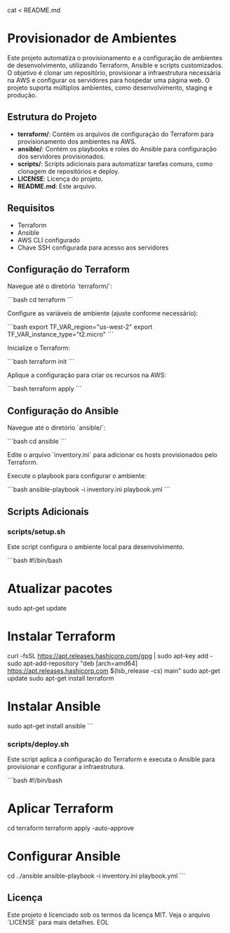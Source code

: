 cat <<EOL > README.md
# Provisionador de Ambientes

Este projeto automatiza o provisionamento e a configuração de ambientes de desenvolvimento, utilizando Terraform, Ansible e scripts customizados. O objetivo é clonar um repositório, provisionar a infraestrutura necessária na AWS e configurar os servidores para hospedar uma página web. O projeto suporta múltiplos ambientes, como desenvolvimento, staging e produção.

## Estrutura do Projeto

- **terraform/**: Contém os arquivos de configuração do Terraform para provisionamento dos ambientes na AWS.
- **ansible/**: Contém os playbooks e roles do Ansible para configuração dos servidores provisionados.
- **scripts/**: Scripts adicionais para automatizar tarefas comuns, como clonagem de repositórios e deploy.
- **LICENSE**: Licença do projeto.
- **README.md**: Este arquivo.

## Requisitos

- Terraform
- Ansible
- AWS CLI configurado
- Chave SSH configurada para acesso aos servidores

## Configuração do Terraform

Navegue até o diretório \`terraform/\`:

\`\`\`bash
cd terraform
\`\`\`

Configure as variáveis de ambiente (ajuste conforme necessário):

\`\`\`bash
export TF_VAR_region="us-west-2"
export TF_VAR_instance_type="t2.micro"
\`\`\`

Inicialize o Terraform:

\`\`\`bash
terraform init
\`\`\`

Aplique a configuração para criar os recursos na AWS:

\`\`\`bash
terraform apply
\`\`\`

## Configuração do Ansible

Navegue até o diretório \`ansible/\`:

\`\`\`bash
cd ansible
\`\`\`

Edite o arquivo \`inventory.ini\` para adicionar os hosts provisionados pelo Terraform.

Execute o playbook para configurar o ambiente:

\`\`\`bash
ansible-playbook -i inventory.ini playbook.yml
\`\`\`

## Scripts Adicionais

### scripts/setup.sh

Este script configura o ambiente local para desenvolvimento.

\`\`\`bash
#!/bin/bash

# Atualizar pacotes
sudo apt-get update

# Instalar Terraform
curl -fsSL https://apt.releases.hashicorp.com/gpg | sudo apt-key add -
sudo apt-add-repository "deb [arch=amd64] https://apt.releases.hashicorp.com $(lsb_release -cs) main"
sudo apt-get update
sudo apt-get install terraform

# Instalar Ansible
sudo apt-get install ansible
\`\`\`

### scripts/deploy.sh

Este script aplica a configuração do Terraform e executa o Ansible para provisionar e configurar a infraestrutura.

\`\`\`bash
#!/bin/bash

# Aplicar Terraform
cd terraform
terraform apply -auto-approve

# Configurar Ansible
cd ../ansible
ansible-playbook -i inventory.ini playbook.yml
\`\`\`

## Licença

Este projeto é licenciado sob os termos da licença MIT. Veja o arquivo \`LICENSE\` para mais detalhes.
EOL
